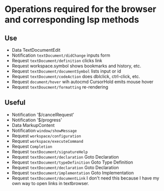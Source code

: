 # Operations required for the browser and corresponding lsp methods
## Use
* Data TextDocumentEdit
* Notification `textDocument/didChange` inputs form
* Request `textDocument/definition` clicks link
* Request workspace.symbol shows bookmarks and history, etc.
* Request `textDocument/documentSymbol` lists input or id
* Request `textDocument/codeAction` does dblclick, ctrl-click, etc.
* Request `document/hover` wih autocmd CursorHold emits mouse hover
* Request `textDoucment/formatting` re-rendering

## Useful
* Notification '$/cancelRequest'
* Notification '$/progress'
* Data MarkupContent
* Notification `window/showMessage`
* Request `workspace/configuration`
* Request `workspace/executeCommand`
* Request `Completion`
* Request `textDocument/signatureHelp`
* Request `textDocument/declaration` Goto Declaration
* Request `textDocument/typeDefinition` Goto Type Definition
* Request `textDocument/declaration` Goto Declaration
* Request `textDocument/implementation`  Goto Implementation
* Request `textDocument/documentLink` I don't need this because I have my own way to open links in textbrowser.
